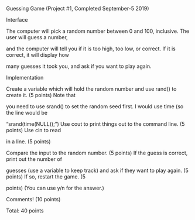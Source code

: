Guessing Game (Project #1, Completed September-5 2019)

Interface

The computer will pick a random number between 0 and 100, inclusive. The user will guess a number,

and the computer will tell you if it is too high, too low, or correct. If it is correct, it will display how

many guesses it took you, and ask if you want to play again.

Implementation

Create a variable which will hold the random number and use rand() to create it. (5 points) Note that

you need to use srand() to set the random seed first. I would use time (so the line would be

“srand(time(NULL));”) Use cout to print things out to the command line. (5 points) Use cin to read

in a line. (5 points)

Compare the input to the random number. (5 points) If the guess is correct, print out the number of

guesses (use a variable to keep track) and ask if they want to play again. (5 points) If so, restart the game. (5

points) (You can use y/n for the answer.)

Comments! (10 points)

Total: 40 points
